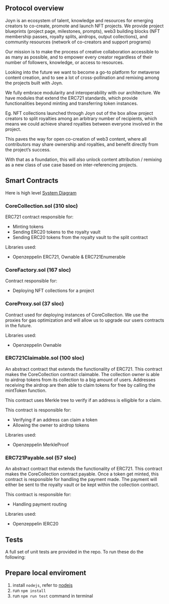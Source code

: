 ## Protocol overview

Joyn is an ecosystem of talent, knowledge and resources for emerging creators to co-create, promote and launch NFT projects. We provide project blueprints (project page, milestones, prompts), web3 building blocks (NFT membership passes, royalty splits, airdrops, output collections), and community resources (network of co-creators and support programs)

Our mission is to make the process of creative collaboration accessible to as many as possible, and to empower every creator regardless of their number of followers, knowledge, or access to resources.

Looking into the future we want to become a go-to platform for metaverse content creation, and to see a lot of cross-pollination and remixing among the projects built with Joyn.

We fully embrace modularity and interoperability with our architecture. We have modules that extend the ERC721 standards, which provide functionalities beyond minting and transferring token instances.

Eg. NFT collections launched through Joyn out of the box allow project creators to split royalties among an arbitrary number of recipients, which means we could achieve shared royalties between everyone involved in the project.

This paves the way for open co-creation of web3 content, where all contributors may share ownership and royalties, and benefit directly from the project’s success.

With that as a foundation, this will also unlock content attribution / remixing as a new class of use case based on inter-referencing projects.

## Smart Contracts

Here is high level [System Diagram](https://drive.google.com/file/d/1INWkGedjKihSWM6R0apomoUgiadujz4Y/view?usp=sharing)

### CoreCollection.sol (310 sloc)

ERC721 contract responsible for:

- Minting tokens
- Sending ERC20 tokens to the royalty vault
- Sending ERC20 tokens from the royalty vault to the split contract

Libraries used:

- Openzeppelin ERC721, Ownable & ERC721Enumerable

### CoreFactory.sol (167 sloc)

Contract responsible for:

- Deploying NFT collections for a project

### CoreProxy.sol (37 sloc)

Contract used for deploying instances of CoreCollection.
We use the proxies for gas optimization and will allow us to upgrade our users contracts in the future.

Libraries used:

- Openzeppelin Ownable

### ERC721Claimable.sol (100 sloc)

An abstract contract that extends the functionality of ERC721.
This contract makes the CoreCollection contract claimable. The collection owner is able to airdrop tokens from its collection to a big amount of users. Addresses receiving the airdrop are then able to claim tokens
for free by calling the mintToken function.

This contract uses Merkle tree to verify if an address is elligible for a claim.

This contract is responsible for:

- Verifying if an address can claim a token
- Allowing the owner to airdrop tokens

Libraries used:

- Openzeppelin MerkleProof

### ERC721Payable.sol (57 sloc)

An abstract contract that extends the functionality of ERC721.
This contract makes the CoreCollection contract payable. Once a token get minted, this contract
is responsible for handling the payment made. The payment will either be sent to the royalty vault
or be kept within the collection contract.

This contract is responsible for:

- Handling payment routing

Libraries used:

- Openzeppelin IERC20

## Tests

A full set of unit tests are provided in the repo. To run these do the following:

## Prepare local enviroment

1. install `nodejs`, refer to [nodejs](https://nodejs.org/en/)
2. run `npm install`
3. run `npm run test` command in terminal